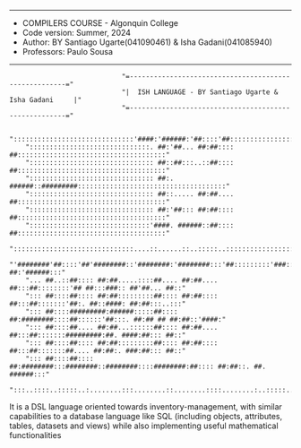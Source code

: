 
************************************************************
* COMPILERS COURSE - Algonquin College
* Code version: Summer, 2024
* Author: BY Santiago Ugarte(041090461) & Isha Gadani(041085940)
* Professors: Paulo Sousa
************************************************************


				  		        "=------------------------------------------------------="
			  			        "|  ISH LANGUAGE - BY Santiago Ugarte & Isha Gadani     |"
			  			        "=------------------------------------------------------="

		"::::::::::::::::::::::::::::::'####:'######:'##::::'##:::::::::::::::::::::::::::::::::::::"
		"::::::::::::::::::::::::::::::. ##:'##... ##:##:::: ##:::::::::::::::::::::::::::::::::::::"
		"::::::::::::::::::::::::::::::: ##::##:::..::##:::: ##:::::::::::::::::::::::::::::::::::::"
		"::::::::::::::::::::::::::::::: ##:. ######::#########:::::::::::::::::::::::::::::::::::::"
		"::::::::::::::::::::::::::::::: ##::..... ##:##.... ##:::::::::::::::::::::::::::::::::::::"
		"::::::::::::::::::::::::::::::: ##:'##::: ##:##:::: ##:::::::::::::::::::::::::::::::::::::"
		"::::::::::::::::::::::::::::::'####. ######::##:::: ##:::::::::::::::::::::::::::::::::::::"
		"::::::::::::::::::::::::::::::....::......::..:::::..::::::::::::::::::::::::::::::::::::::"
		"'########'##::::'##'########::'########:'########:::'##:::::::::'###:::'##::: ##:'######:::"
		"... ##..::##:::: ##:##.....::::##.... ##:##.... ##:::##::::::::'## ##:::###:: ##'##... ##::"
		"::: ##::::##:::: ##:##:::::::::##:::: ##:##:::: ##:::##:::::::'##:. ##::####: ##:##:::..:::"
		"::: ##::::#########:######:::::##:::: ##:########::::##::::::'##:::. ##:## ## ##:##::'####:"
		"::: ##::::##.... ##:##...::::::##:::: ##:##.... ##:::##:::::::#########:##. ####:##::: ##::"
		"::: ##::::##:::: ##:##:::::::::##:::: ##:##:::: ##:::##:::::::##.... ##:##:. ###:##::: ##::"
		"::: ##::::##:::: ##:########:::########::########::::########:##:::: ##:##::. ##. ######:::"
		":::..::::..:::::..:........:::........::........::::........:..:::::..:..::::..::......::::"



It is a DSL language oriented towards inventory-management, with similar capabilities to a database language like SQL (including objects, attributes, tables, datasets and views) while also implementing useful mathematical functionalities
